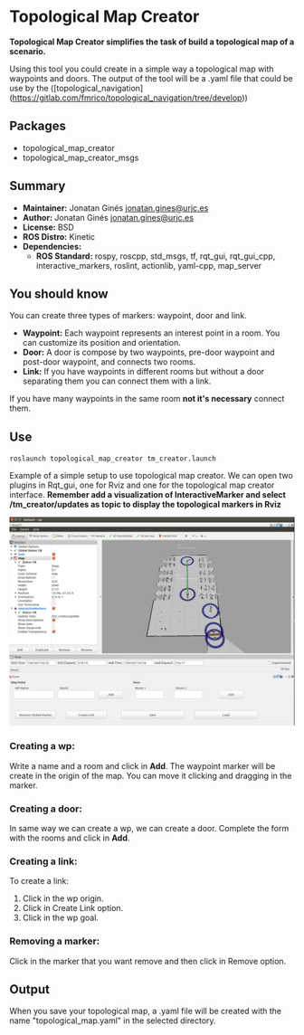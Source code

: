 # Topological Map Creator
**Topological Map Creator simplifies the task of build a topological map of a scenario.**

Using this tool you could create in a simple way a topological map with waypoints and doors. The output of the tool will be a .yaml file that could be use by the ([topological_navigation] (https://gitlab.com/fmrico/topological_navigation/tree/develop))

## Packages

- topological_map_creator
- topological_map_creator_msgs

## Summary

- **Maintainer:** Jonatan Ginés <jonatan.gines@urjc.es>
- **Author:** Jonatan Ginés <jonatan.gines@urjc.es>
- **License:** BSD
- **ROS Distro:** Kinetic
- **Dependencies:**
  - **ROS Standard:** rospy, roscpp, std_msgs, tf, rqt_gui, rqt_gui_cpp, interactive_markers, roslint, actionlib, yaml-cpp, map_server

## You should know

You can create three types of markers: waypoint, door and link.
- **Waypoint:** Each waypoint represents an interest point in a room. You can customize its position and orientation.
- **Door:** A door is compose by two waypoints, pre-door waypoint and post-door waypoint, and connects two rooms.
- **Link:** If you have waypoints in different rooms but without a door separating them you can connect them with a link.

If you have many waypoints in the same room **not it's necessary** connect them.

## Use
```
roslaunch topological_map_creator tm_creator.launch

```

Example of a simple setup to use topological map creator. We can open two plugins in Rqt_gui, one for Rviz and one for the topological map creator interface. **Remember add a visualization of InteractiveMarker and select /tm_creator/updates as topic to display the topological markers in Rviz**

![Setup for topological map creator](doc/tm_setup.png)

### Creating a wp:
Write a name and a room and click in **Add**. The waypoint marker will be create in the origin of the map. You can move it clicking and dragging in the marker.

### Creating a door:
In same way we can create a wp, we can create a door. Complete the form with the rooms and click in **Add**.

### Creating a link:
To create a link:
  1. Click in the wp origin.
  2. Click in Create Link option.
  3. Click in the wp goal.

### Removing a marker:
Click in the marker that you want remove and then click in Remove option.

## Output
When you save your topological map, a .yaml file will be created with the name "topological_map.yaml" in the selected directory.
